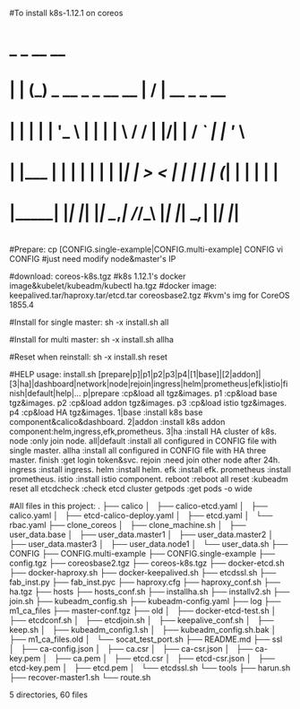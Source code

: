 #To install k8s-1.12.1 on coreos
#  _       _                          __  __                 
# | |     (_)  _ __    _   _  __  __ |  \/  |   __ _   _ __  
# | |     | | | '_ \  | | | | \ \/ / | |\/| |  / _` | | '_ \ 
# | |___  | | | | | | | |_| |  >  <  | |  | | | (_| | | | | |
# |_____| |_| |_| |_|  \__,_| /_/\_\ |_|  |_|  \__,_| |_| |_|
#                                                             
#Prepare:
cp [CONFIG.single-example|CONFIG.multi-example] CONFIG
vi CONFIG  #just need modify node&master's IP

#download:
   coreos-k8s.tgz        #k8s 1.12.1's docker image&kubelet/kubeadm/kubectl
   ha.tgz                #docker image: keepalived.tar/haproxy.tar/etcd.tar
   coreosbase2.tgz       #kvm's img for CoreOS 1855.4

#Install for single master:
sh -x install.sh all

#Install for multi master:
sh -x install.sh allha

#Reset when reinstall:
sh -x install.sh reset

#HELP
usage: install.sh [prepare|p]|p1|p2|p3|p4|[1|base]|[2|addon]|[3|ha]|dashboard|network|node|rejoin|ingress|helm|prometheus|efk|istio|finish|default|help|...
        p|prepare      :cp&load all tgz&images.
        p1             :cp&load base tgz&images.
        p2             :cp&load addon tgz&images.
        p3             :cp&load istio tgz&images.
        p4             :cp&load HA tgz&images.
        1|base         :install k8s base component&calico&dashboard.
        2|addon        :install k8s addon component:helm,ingress,efk,prometheus.
        3|ha           :install HA cluster of k8s.
        node           :only join node.
        all|default    :install all configured in CONFIG file with single master.
        allha          :install all configured in CONFIG file with HA three master.
        finish         :get login token&svc.
        rejoin         :need join other node after 24h.
        ingress        :install ingress.
        helm           :install helm.
        efk            :install efk.
        prometheus     :install prometheus.
        istio          :install istio component.
        reboot         :reboot all
        reset          :kubeadm reset all
        etcdcheck      :check etcd cluster
        getpods        :get pods -o wide

#All files in this project:
.
├── calico
│   ├── calico-etcd.yaml
│   ├── calico.yaml
│   ├── etcd-calico-deploy.yaml
│   ├── etcd.yaml
│   └── rbac.yaml
├── clone_coreos
│   ├── clone_machine.sh
│   ├── user_data.base
│   ├── user_data.master1
│   ├── user_data.master2
│   ├── user_data.master3
│   ├── user_data.node1
│   └── user_data.sh
├── CONFIG
├── CONFIG.multi-example
├── CONFIG.single-example
├── config.tgz
├── coreosbase2.tgz
├── coreos-k8s.tgz
├── docker-etcd.sh
├── docker-haproxy.sh
├── docker-keepalived.sh
├── etcdssl.sh
├── fab_inst.py
├── fab_inst.pyc
├── haproxy.cfg
├── haproxy_conf.sh
├── ha.tgz
├── hosts
├── hosts_conf.sh
├── installha.sh
├── installv2.sh
├── join.sh
├── kubeadm_config.sh
├── kubeadm-config.yaml
├── log
├── m1_ca_files
├── master-conf.tgz
├── old
│   ├── docker-etcd-test.sh
│   ├── etcdconf.sh
│   ├── etcdjoin.sh
│   ├── keepalive_conf.sh
│   ├── keep.sh
│   ├── kubeadm_config.1.sh
│   ├── kubeadm_config.sh.bak
│   ├── m1_ca_files.old
│   └── socat_test_port.sh
├── README.md
├── ssl
│   ├── ca-config.json
│   ├── ca.csr
│   ├── ca-csr.json
│   ├── ca-key.pem
│   ├── ca.pem
│   ├── etcd.csr
│   ├── etcd-csr.json
│   ├── etcd-key.pem
│   ├── etcd.pem
│   └── etcdssl.sh
└── tools
    ├── harun.sh
    ├── recover-master1.sh
    └── route.sh

5 directories, 60 files
